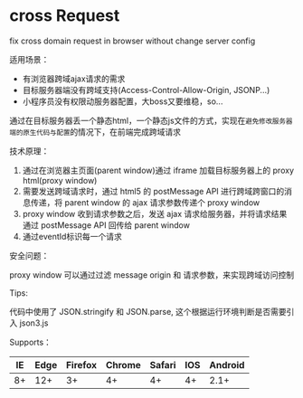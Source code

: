 # cross Request
fix cross domain request in browser without change server config

适用场景：
- 有浏览器跨域ajax请求的需求
- 目标服务器端没有跨域支持(Access-Control-Allow-Origin, JSONP...)
- 小程序员没有权限动服务器配置，大boss又要维稳，so...

通过在目标服务器丢一个静态html，一个静态js文件的方式，实现在`避免修改服务器端的原生代码与配置`的情况下，在前端完成跨域请求

技术原理：

1.  通过在浏览器主页面(parent window)通过 iframe 加载目标服务器上的 proxy html(proxy window) 
2.  需要发送跨域请求时，通过 html5 的 postMessage API 进行跨域跨窗口的消息传递，将 parent window 的 ajax 请求参数传递个 proxy window
3.  proxy window 收到请求参数之后，发送 ajax 请求给服务器，并将请求结果通过 postMessage API 回传给 parent window
4.  通过eventId标识每一个请求

安全问题：

proxy window 可以通过过滤 message origin 和 请求参数，来实现跨域访问控制

Tips:

代码中使用了 JSON.stringify 和 JSON.parse, 这个根据运行环境判断是否需要引入 json3.js

Supports：

IE  |  Edge | Firefox | Chrome | Safari | IOS | Android |
----|-------|---------|--------|--------|-----|---------|
8+  |  12+  | 3+      | 4+     | 4+     | 4+  |  2.1+   |
